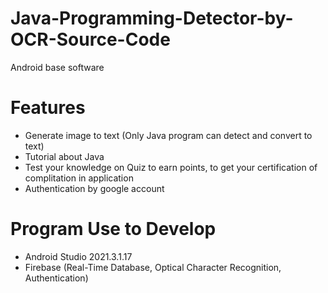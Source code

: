 # Java-Programming-Detector-by-OCR-Source-Code
Android base software

# Features
- Generate image to text (Only Java program can detect and convert to text)
- Tutorial about Java
- Test your knowledge on Quiz to earn points, to get your certification of complitation in application
- Authentication by google account 

# Program Use to Develop
- Android Studio 2021.3.1.17
- Firebase (Real-Time Database, Optical Character Recognition, Authentication)
